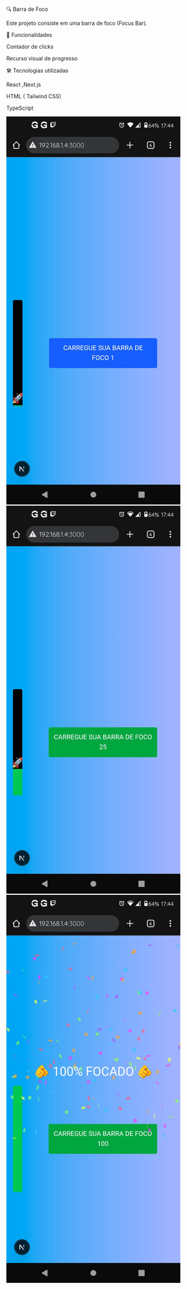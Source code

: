 🔍 Barra de Foco

Este projeto consiste em uma barra de foco (Focus Bar).

🚀 Funcionalidades

Contador de clicks



Recurso visual de progresso

🛠️ Tecnologias utilizadas

React ,Next.js

HTML ( Tailwind CSS)

TypeScript

<img src="https://github.com/gilbertojr18/barra-de-foco/blob/main/public/1.jpeg" />
<br>
<img src="https://github.com/gilbertojr18/barra-de-foco/blob/main/public/2.jpeg" />
<br>
<img src="https://github.com/gilbertojr18/barra-de-foco/blob/main/public/3.jpeg" />

